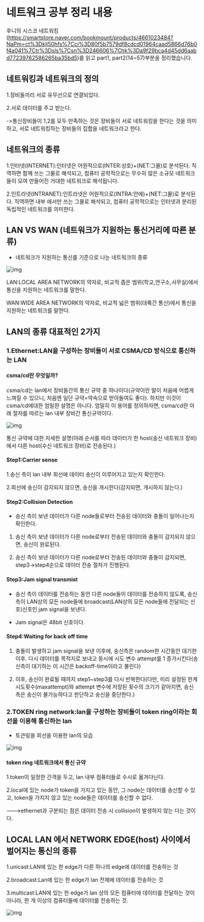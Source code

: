
# 네트워크 공부 정리 내용 

후니의 시스코 네트워킹(https://smartstore.naver.com/bookmount/products/4661023484?NaPm=ct%3Dklj50hfs%7Cci%3D80f5b7579df8cdcd01964caad5866d76b0f4a041%7Ctr%3Dsls%7Csn%3D246606%7Chk%3Da9f29bca4d45dd6aabd77239762586265ba35bd5)를 읽고 part1, part2(14~57)부분을 정리했습니다.

## 네트워킹과 네트워크의 정의

1.장비들끼리 서로 유무선으로 연결되있다.

2.서로 데이터를 주고 받는다.

->통신장비들이 1,2를 모두 만족하는 것은 장비들이 서로 네트워킹을 한다는 것을 의미하고, 서로 네트워킹하는 장비들의 집합을 네트워크라고 한다.

## 네트워크의 종류

1.인터넷(INTERNET):인터넷은 어원적으로(INTER:상호)+(NET:그물)로 분석된다. 직역하면 함께 쓰는 그물로 해석되고, 컴퓨터 공학적으로는 무수히 많은 소규모 네트워크들이 모여 만들어진 거대한 네트워크로 해석됩니다.

2.인트라넷(INTRANET):인트라넷은 어원적으로(INTRA:안에)+(NET:그물)로 분석된다. 직역하면 내부 에서만 쓰는 그물로 해석되고, 컴퓨터 공학적으로는 인터넷과 분리된 독립적인 네트워크를 의미한다.

## LAN VS WAN (네트워크가 지원하는 통신거리에 따른 분류)

- 네트워크가 지원하는 통신를 기준으로 나눈 네트워크의 종류

![img](https://upload.wikimedia.org/wikipedia/commons/thumb/6/6e/Data_Networks_classification_by_spatial_scope.svg/375px-Data_Networks_classification_by_spatial_scope.svg.png)

LAN:LOCAL AREA NETWORK의 약자로, 비교적 좁은 범위(학교,연구소,사무실)에서 통신을 지원하는 네트워크를 말한다.

WAN:WIDE AREA NETWORK의 약자로, 비교적 넓은 범위(대륙간 통신)에서 통신을 지원하는 네트워크를 말한다.

## LAN의 종류 대표적인 2가지

### 1.Ethernet:LAN을 구성하는 장비들이 서로 CSMA/CD 방식으로 통신하는 LAN

#### csma/cd란 무엇일까?

csma/cd는 lan에서 장비들간의 통신 규약 중 하나이다(규약이란 말이 처음에 어렵게 느껴질 수 있으니, 처음엔 일단 규약=약속으로 받아들여도 좋다). 하지만 이것이 csma/cd에대한 엄밀한 설명은 아니다. 엄밀히 이 용어를 정의하자면, csma/cd란 아래 절차를 따르는 lan 내부 장비간 통신규약이다.

![img](https://upload.wikimedia.org/wikipedia/commons/thumb/3/37/CSMACD-Algorithm.svg/660px-CSMACD-Algorithm.svg.png)

통신 규약에 대한 자세한 설명(아래 순서를 따라 데이터가 한 host(송신 네트워크 장비)에서 다른 host(수신 네트워크 장비)로 전송된다.)

#### Step1:Carrier sense

1.송신 측이 lan 내부 회선에 데이터 송신이 이루어지고 있는지 확인한다.

2.회선에 송신이 감지되지 않으면, 송신을 개시한다(감지되면, 개시하지 않는다.)

#### Step2:Collision Detection

- 송신 측이 보낸 데이터가 다른 node들로부터 전송된 데이터와 충돌이 일어나는지 확인한다.

1. 송신 측이 보낸 데이터가 다른 node로부터 전송된 데이터와 충돌이 감지되지 않으면, 송신이 완료된다.

2. 송신 측이 보낸 데이터가 다른 node로부터 전송된 데이터와 충돌이 감지되면, step3->step4순으로 데이터 전송 절차가 진행된다.

#### Step3:Jam signal transmist
 
- 송신 측이 데이터를 전송하는 동안 다른 node들이 데이터를 전송하지 않도록, 송신 측이 LAN상의 모든 node들에 broadcast(LAN상의 모든 node들에 전달되는 신호)신호인 jam signal을 보낸다.

- Jam signal은 48bit 신호이다.

#### Step4:Waiting for back off time

1. 충돌이 발생하고 jam signal을 보낸 이후에, 송신측은 random한 시간동안 대기한 이후. 다시 데이터를 목적지로 보내고 동시에 시도 변수 attempt를 1 증가시킨다(송신측이 대기하는 이 시간은 backoff-time이라고 불린다)

2. 이후, 송신이 완료될 때까지 step1~step3를 다시 반복한다(다만, 미리 설정된 한계시도횟수(maxattempt)와 attempt 변수에 저장된 횟수의 크기가 같아지면, 송신 측은 송신이 불가능하다고 판단하고 송신을 중단한다.) 

### 2.TOKEN ring network:lan을 구성하는 장비들이 token ring이라는 회선을 이용해 통신하는 lan

- 토큰링을 회선을 이용한 lan의 모습 

![img](https://www.cse.iitk.ac.in/users/dheeraj/cs425/fig.lec07/ring.gif)

#### token ring 네트워크에서 통신 규약

1.token이 일정한 간격을 두고, lan 내부 컴퓨터들로 수시로 옮겨다닌다.

2.local에 있는 node가 token을 가지고 있는 동안, 그 node는 데이터를 송신할 수 있고, token을 가지지 않고 있는 node들은 데이터를 송신할 수 없다.

--->ethernet과 구분되는 점은 데이터 전송 시 collision이 발생하지 않는 다는 것이다.

## LOCAL LAN 에서 NETWORK EDGE(host) 사이에서 벌어지는 통신의 종류
1.unicast:LAN에 있는 한 edge가 다른 하나의 edge에 데이터를 전송하는 것
 
2.broadcast:Lan에 있는 한 edge가 lan 전체에 데이터를 전송하는 것
 
3.multicast:LAN에 있는 한 edge가 lan 상의 모든 컴퓨터에 데이터를 전달하는 것이 아니라, 한 개 이상의 컴퓨터들에 데이터를 전송하는 것.

![img](https://forum.huawei.com/huaweiconnect/data/attachment/forum/201911/20/150616may2y00y2l0yly0q.png) 











